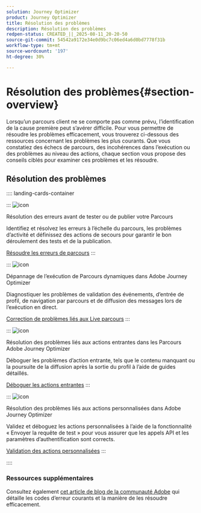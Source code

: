 ```yaml
---
solution: Journey Optimizer
product: Journey Optimizer
title: Résolution des problèmes
description: Résolution des problèmes
redpen-status: CREATED_||_2025-08-11_20-20-50
source-git-commit: 54542a9172e34e0d9bc7c06ed4a6d0bd7778f31b
workflow-type: tm+mt
source-wordcount: '197'
ht-degree: 30%

---
```



# Résolution des problèmes{#section-overview}

Lorsqu’un parcours client ne se comporte pas comme prévu, l’identification de la cause première peut s’avérer difficile. Pour vous permettre de résoudre les problèmes efficacement, vous trouverez ci-dessous des ressources concernant les problèmes les plus courants. Que vous constatiez des échecs de parcours, des incohérences dans l’exécution ou des problèmes au niveau des actions, chaque section vous propose des conseils ciblés pour examiner ces problèmes et les résoudre.

## Résolution des problèmes

:::: landing-cards-container

:::
![icon](https://cdn.experienceleague.adobe.com/icons/list-check.svg?lang=fr)

Résolution des erreurs avant de tester ou de publier votre Parcours

Identifiez et résolvez les erreurs à l’échelle du parcours, les problèmes d’activité et définissez des actions de secours pour garantir le bon déroulement des tests et de la publication.

[Résoudre les erreurs de parcours](../using/building-journeys/troubleshooting.md)
:::

:::
![icon](https://cdn.experienceleague.adobe.com/icons/code-branch.svg?lang=fr)

Dépannage de l’exécution de Parcours dynamiques dans Adobe Journey Optimizer

Diagnostiquer les problèmes de validation des événements, d’entrée de profil, de navigation par parcours et de diffusion des messages lors de l’exécution en direct.

[Correction de problèmes liés aux Live parcours](../using/building-journeys/troubleshooting-execution.md)
:::

:::
![icon](https://cdn.experienceleague.adobe.com/icons/puzzle-piece.svg?lang=fr)

Résolution des problèmes liés aux actions entrantes dans les Parcours Adobe Journey Optimizer

Déboguer les problèmes d’action entrante, tels que le contenu manquant ou la poursuite de la diffusion après la sortie du profil à l’aide de guides détaillés.

[Déboguer les actions entrantes](../using/building-journeys/troubleshooting-inbound.md)
:::

:::
![icon](https://cdn.experienceleague.adobe.com/icons/gear.svg?lang=fr)

Résolution des problèmes liés aux actions personnalisées dans Adobe Journey Optimizer

Validez et déboguez les actions personnalisées à l’aide de la fonctionnalité « Envoyer la requête de test » pour vous assurer que les appels API et les paramètres d’authentification sont corrects.

[Validation des actions personnalisées](../using/action/troubleshoot-custom-action.md)
:::

::::

### Ressources supplémentaires

Consultez également [cet article de blog de la communauté Adobe](https://experienceleaguecommunities.adobe.com/t5/journey-optimizer-blogs/demystifying-adobe-journey-optimizer-error-codes-root-causes-and/ba-p/760884?profile.language=fr) qui détaille les codes d’erreur courants et la manière de les résoudre efficacement.
